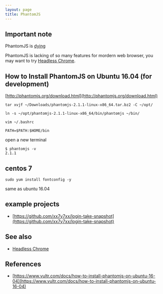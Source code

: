 ```yaml
---
layout: page
title: PhantomJS
---
```


## Important note

PhantomJS is [dying](https://groups.google.com/forum/#!topic/phantomjs/9aI5d-LDuNE)

PhantomJS is lacking of so many features for mordern web browser, you may want to try [Headless Chrome](/headless-chrome.html).

## How to Install PhantomJS on Ubuntu 16.04 (for development)

[http://phantomjs.org/download.html](http://phantomjs.org/download.html)

```
tar xvjf ~/Downloads/phantomjs-2.1.1-linux-x86_64.tar.bz2 -C ~/opt/
```

```
ln -s ~/opt/phantomjs-2.1.1-linux-x86_64/bin/phantomjs ~/bin/
```

```
vim ~/.bashrc
```

```
PATH=$PATH:$HOME/bin
```

open a new terminal

```
$ phantomjs -v
2.1.1
```

## centos 7

```
sudo yum install fontconfig -y
```

same as ubuntu 16.04

## example projects

- [https://github.com/xx7y7xx/login-take-snapshot](https://github.com/xx7y7xx/login-take-snapshot)

## See also

- [Headless Chrome](/headless-chrome.html)

## References

- [https://www.vultr.com/docs/how-to-install-phantomjs-on-ubuntu-16-04](https://www.vultr.com/docs/how-to-install-phantomjs-on-ubuntu-16-04)